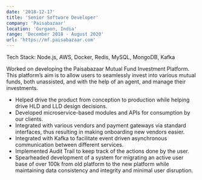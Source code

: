```yaml
---
date: '2018-12-17'
title: 'Senior Software Developer'
company: 'Paisabazaar'
location: 'Gurgaon, India'
range: 'December 2018 - August 2020'
url: 'https://mf.paisabazaar.com'
---
```


Tech Stack: Node.js, AWS, Docker, Redis, MySQL, MongoDB, Kafka

Worked on developing the Paisabazaar Mutual Fund Investment Platform. This platform’s aim is to allow users to seamlessly invest into various mutual funds, both unassisted, and with the help of an agent, and manage their investments.

- Helped drive the product from conception to production while helping drive HLD and LLD design decisions.
- Developed microservice-based modules and APIs for consumption by our clients.
- Integrated with various vendors and payment gateways via standard interfaces, thus resulting in making onboarding new vendors easier.
- Integrated with Kafka to facilitate event driven asynchronous communication between different services.
- Implemented Audit Trail to keep track of the actions done by the user.
- Spearheaded development of a system for migrating an active user base of over 100k from old platform to the new platform while maintaining data consistency and integrity and minimal user disruption.
